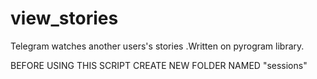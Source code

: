 # view_stories
Telegram watches another users's stories .Written on pyrogram library.

BEFORE USING THIS SCRIPT CREATE NEW FOLDER NAMED "sessions"
